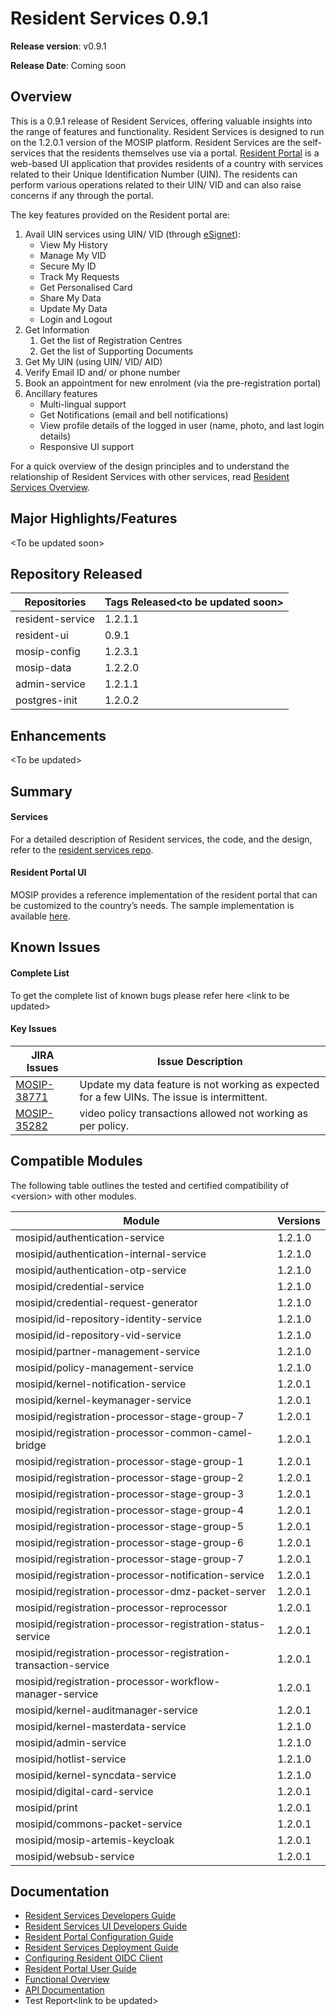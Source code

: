 # Resident Services 0.9.1

**Release version**: v0.9.1

**Release Date**: Coming soon

## Overview

This is a 0.9.1 release of Resident Services, offering valuable insights into the range of features and functionality. Resident Services is designed to run on the 1.2.0.1 version of the MOSIP platform. Resident Services are the self-services that the residents themselves use via a portal. [Resident Portal](https://docs.mosip.io/1.2.0/modules/resident-services/resident-portal-user-guide) is a web-based UI application that provides residents of a country with services related to their Unique Identification Number (UIN). The residents can perform various operations related to their UIN/ VID and can also raise concerns if any through the portal.

The key features provided on the Resident portal are:

1. Avail UIN services using UIN/ VID (through [eSignet](https://docs.esignet.io)):
   * View My History
   * Manage My VID
   * Secure My ID
   * Track My Requests
   * Get Personalised Card
   * Share My Data
   * Update My Data
   * Login and Logout
2. Get Information
   1. Get the list of Registration Centres
   2. Get the list of Supporting Documents
3. Get My UIN (using UIN/ VID/ AID)
4. Verify Email ID and/ or phone number
5. Book an appointment for new enrolment (via the pre-registration portal)
6. Ancillary features
   * Multi-lingual support
   * Get Notifications (email and bell notifications)
   * View profile details of the logged in user (name, photo, and last login details)
   * Responsive UI support

For a quick overview of the design principles and to understand the relationship of Resident Services with other services, read [Resident Services Overview](https://docs.mosip.io/1.2.0/modules/resident-services).

## **Major Highlights/Features** <a href="#id-2.-major-highlights-features" id="id-2.-major-highlights-features"></a>

\<To be updated soon>

## Repository Released&#x20;

| Repositories     | Tags Released\<to be updated soon> |
| ---------------- | ---------------------------------- |
| resident-service | 1.2.1.1                            |
| resident-ui      | 0.9.1                              |
| mosip-config     | 1.2.3.1                            |
| mosip-data       | 1.2.2.0                            |
| admin-service    | 1.2.1.1                            |
| postgres-init    | 1.2.0.2                            |

## **Enhancements**  <a href="#id-3.-enhancements" id="id-3.-enhancements"></a>

\<To be updated>

## Summary

#### Services

For a detailed description of Resident services, the code, and the design, refer to the [resident services repo](https://github.com/mosip/resident-services/releases/tag/v1.2.1.0).

#### Resident Portal UI

MOSIP provides a reference implementation of the resident portal that can be customized to the country’s needs. The sample implementation is available [here](https://github.com/mosip/resident-ui/releases/tag/v0.9.0).

## Known Issues

#### Complete List

To get the complete list of known bugs please refer here \<link to be updated>

#### Key Issues

| JIRA Issues                                                   | Issue Description                                                                            |
| ------------------------------------------------------------- | -------------------------------------------------------------------------------------------- |
| [MOSIP-38771](https://mosip.atlassian.net/browse/MOSIP-38771) | Update my data feature is not working as expected for a few UINs. The issue is intermittent. |
| [MOSIP-35282](https://mosip.atlassian.net/browse/MOSIP-35282) | video policy transactions allowed not working as per policy.                                 |

## **Compatible Modules** <a href="#id-6.-compatible-modules" id="id-6.-compatible-modules"></a>

The following table outlines the tested and certified compatibility of \<version> with other modules.

| Module                                                          | Versions |
| --------------------------------------------------------------- | -------- |
| mosipid/authentication-service                                  | 1.2.1.0  |
| mosipid/authentication-internal-service                         | 1.2.1.0  |
| mosipid/authentication-otp-service                              | 1.2.1.0  |
| mosipid/credential-service                                      | 1.2.1.0  |
| mosipid/credential-request-generator                            | 1.2.1.0  |
| mosipid/id-repository-identity-service                          | 1.2.1.0  |
| mosipid/id-repository-vid-service                               | 1.2.1.0  |
| mosipid/partner-management-service                              | 1.2.1.0  |
| mosipid/policy-management-service                               | 1.2.1.0  |
| mosipid/kernel-notification-service                             | 1.2.0.1  |
| mosipid/kernel-keymanager-service                               | 1.2.0.1  |
| mosipid/registration-processor-stage-group-7                    | 1.2.0.1  |
| mosipid/registration-processor-common-camel-bridge              | 1.2.0.1  |
| mosipid/registration-processor-stage-group-1                    | 1.2.0.1  |
| mosipid/registration-processor-stage-group-2                    | 1.2.0.1  |
| mosipid/registration-processor-stage-group-3                    | 1.2.0.1  |
| mosipid/registration-processor-stage-group-4                    | 1.2.0.1  |
| mosipid/registration-processor-stage-group-5                    | 1.2.0.1  |
| mosipid/registration-processor-stage-group-6                    | 1.2.0.1  |
| mosipid/registration-processor-stage-group-7                    | 1.2.0.1  |
| mosipid/registration-processor-notification-service             | 1.2.0.1  |
| mosipid/registration-processor-dmz-packet-server                | 1.2.0.1  |
| mosipid/registration-processor-reprocessor                      | 1.2.0.1  |
| mosipid/registration-processor-registration-status-service      | 1.2.0.1  |
| mosipid/registration-processor-registration-transaction-service | 1.2.0.1  |
| mosipid/registration-processor-workflow-manager-service         | 1.2.0.1  |
| mosipid/kernel-auditmanager-service                             | 1.2.0.1  |
| mosipid/kernel-masterdata-service                               | 1.2.1.0  |
| mosipid/admin-service                                           | 1.2.1.0  |
| mosipid/hotlist-service                                         | 1.2.1.0  |
| mosipid/kernel-syncdata-service                                 | 1.2.1.0  |
| mosipid/digital-card-service                                    | 1.2.0.1  |
| mosipid/print                                                   | 1.2.0.1  |
| mosipid/commons-packet-service                                  | 1.2.0.1  |
| mosipid/mosip-artemis-keycloak                                  | 1.2.0.1  |
| mosipid/websub-service                                          | 1.2.0.1  |

## Documentation

* [Resident Services Developers Guide](https://docs.mosip.io/1.2.0/modules/resident-services/resident-services-developer-guide)
* [Resident Services UI Developers Guide](https://docs.mosip.io/1.2.0/modules/resident-services/resident-services-ui-developer-guide)
* [Resident Portal Configuration Guide](https://docs.mosip.io/1.2.0/modules/resident-services/resident-portal-configuration-guide)
* [Resident Services Deployment Guide](https://docs.mosip.io/1.2.0/modules/resident-services/resident-services-deployment-guide)
* [Configuring Resident OIDC Client](https://docs.mosip.io/1.2.0/modules/resident-services/resident-services-configure-resident-oidc-client)
* [Resident Portal User Guide](https://docs.mosip.io/1.2.0/modules/resident-services/resident-portal-user-guide)
* [Functional Overview](https://docs.mosip.io/1.2.0/modules/resident-services/functional-overview)
* [API Documentation](https://mosip.stoplight.io/docs/resident/9a5192571fc51-document)
* Test Report\<link to be updated>
